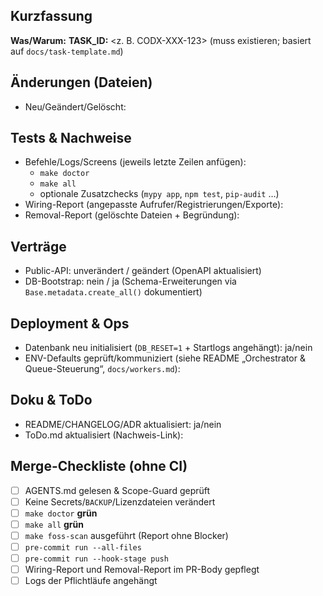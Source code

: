 ## Kurzfassung
**Was/Warum:**
**TASK_ID:** <z. B. CODX-XXX-123> (muss existieren; basiert auf `docs/task-template.md`)

## Änderungen (Dateien)
- Neu/Geändert/Gelöscht:

## Tests & Nachweise
- Befehle/Logs/Screens (jeweils letzte Zeilen anfügen):
  - `make doctor`
  - `make all`
  - optionale Zusatzchecks (`mypy app`, `npm test`, `pip-audit` …)
- Wiring-Report (angepasste Aufrufer/Registrierungen/Exporte):
- Removal-Report (gelöschte Dateien + Begründung):

## Verträge
- Public-API: unverändert / geändert (OpenAPI aktualisiert)
- DB-Bootstrap: nein / ja (Schema-Erweiterungen via `Base.metadata.create_all()` dokumentiert)

## Deployment & Ops
- Datenbank neu initialisiert (`DB_RESET=1` + Startlogs angehängt): ja/nein
- ENV-Defaults geprüft/kommuniziert (siehe README „Orchestrator & Queue-Steuerung“, `docs/workers.md`):

## Doku & ToDo
- README/CHANGELOG/ADR aktualisiert: ja/nein
- ToDo.md aktualisiert (Nachweis-Link):

## Merge-Checkliste (ohne CI)
- [ ] AGENTS.md gelesen & Scope-Guard geprüft
- [ ] Keine Secrets/`BACKUP`/Lizenzdateien verändert
- [ ] `make doctor` **grün**
- [ ] `make all` **grün**
- [ ] `make foss-scan` ausgeführt (Report ohne Blocker)
- [ ] `pre-commit run --all-files`
- [ ] `pre-commit run --hook-stage push`
- [ ] Wiring-Report und Removal-Report im PR-Body gepflegt
- [ ] Logs der Pflichtläufe angehängt
